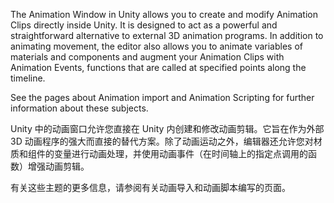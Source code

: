 
The Animation Window in Unity allows you to create and modify Animation Clips directly inside Unity. It is designed to act as a powerful and straightforward alternative to external 3D animation programs. In addition to animating movement, the editor also allows you to animate variables of materials and components and augment your Animation Clips with Animation Events, functions that are called at specified points along the timeline.

See the pages about Animation import and Animation Scripting for further information about these subjects.

Unity 中的动画窗口允许您直接在 Unity 内创建和修改动画剪辑。它旨在作为外部 3D 动画程序的强大而直接的替代方案。除了动画运动之外，编辑器还允许您对材质和组件的变量进行动画处理，并使用动画事件（在时间轴上的指定点调用的函数）增强动画剪辑。

有关这些主题的更多信息，请参阅有关动画导入和动画脚本编写的页面。